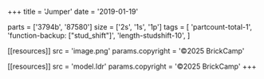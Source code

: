 +++
title = 'Jumper'
date  = '2019-01-19'

parts = ['3794b', '87580']
size  = ['2s', '1s', '1p']
tags  = [
  'partcount-total-1',
  'function-backup: ["stud_shift"]',
  'length-studshift-10',
]

[[resources]]
src              = 'image.png'
params.copyright = '©2025 BrickCamp'

[[resources]]
src              = 'model.ldr'
params.copyright = '©2025 BrickCamp'
+++
